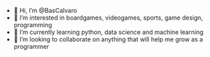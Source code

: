 - 👋 Hi, I’m @BasCalvaro
- 👀 I’m interested in boardgames, videogames, sports, game design, programming
- 🌱 I’m currently learning python, data science and machine learning
- 💞️ I’m looking to collaborate on anything that will help me grow as a programmer

<!---
Eladias/Eladias is a ✨ special ✨ repository because its `README.md` (this file) appears on your GitHub profile.
You can click the Preview link to take a look at your changes.
--->

